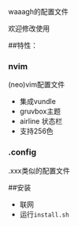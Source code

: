 waaagh的配置文件


欢迎修改使用

##特性：
### nvim
(neo)vim配置文件

- 集成vundle
- gruvbox主题
- airline 状态栏
- 支持256色

### .config
.xxx类似的配置文件

##安装

- 联网
- 运行`install.sh`
